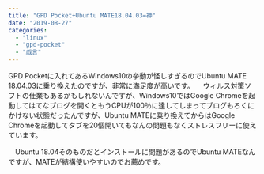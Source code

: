```yaml
---
title: "GPD Pocket+Ubuntu MATE18.04.03=神"
date: "2019-08-27"
categories: 
  - "linux"
  - "gpd-pocket"
  - "戯言"
---
```


GPD Pocketに入れてあるWindows10の挙動が怪しすぎるのでUbuntu MATE 18.04.03に乗り換えたのですが、非常に満足度が高いです。 　ウィルス対策ソフトの仕業もあるかもしれないんですが、Windows10ではGoogle Chromeを起動してはてなブログを開くともうCPUが100％に達してしまってブログもろくにかけない状態だったんですが、Ubuntu MATEに乗り換えてからはGoogle Chromeを起動してタブを20個開いてもなんの問題もなくストレスフリーに使えています。

　Ubuntu 18.04そのものだとインストールに問題があるのでUbuntu MATEなんですが、MATEが結構使いやすいのでお薦めです。
